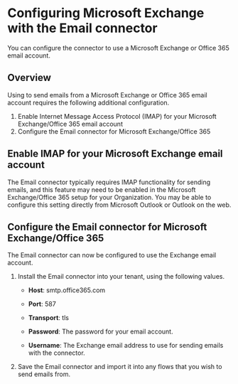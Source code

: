 # Configuring Microsoft Exchange with the Email connector

<head>
  <meta name="guidename" content="Flow"/>
  <meta name="context" content="GUID-9080314b-92e3-4354-9049-47775ac0e444"/>
</head>


You can configure the connector to use a Microsoft Exchange or Office 365 email account.

## Overview

Using to send emails from a Microsoft Exchange or Office 365 email account requires the following additional configuration.

1.  Enable Internet Message Access Protocol \(IMAP\) for your Microsoft Exchange/Office 365 email account
2.  Configure the Email connector for Microsoft Exchange/Office 365

## Enable IMAP for your Microsoft Exchange email account

The Email connector typically requires IMAP functionality for sending emails, and this feature may need to be enabled in the Microsoft Exchange/Office 365 setup for your Organization. You may be able to configure this setting directly from Microsoft Outlook or Outlook on the web.

## Configure the Email connector for Microsoft Exchange/Office 365

The Email connector can now be configured to use the Exchange email account.

1.  Install the Email connector into your tenant, using the following values.
    -   **Host**: smtp.office365.com

    -   **Port**: 587

    -   **Transport**: tls

    -   **Password**: The password for your email account.

    -   **Username**: The Exchange email address to use for sending emails with the connector.

2.  Save the Email connector and import it into any flows that you wish to send emails from.
